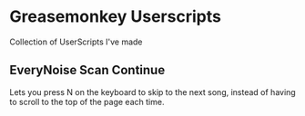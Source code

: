 # Greasemonkey Userscripts
Collection of UserScripts I've made

## EveryNoise Scan Continue
Lets you press N on the keyboard to skip to the next song, instead of having to scroll to the top of the page each time.
